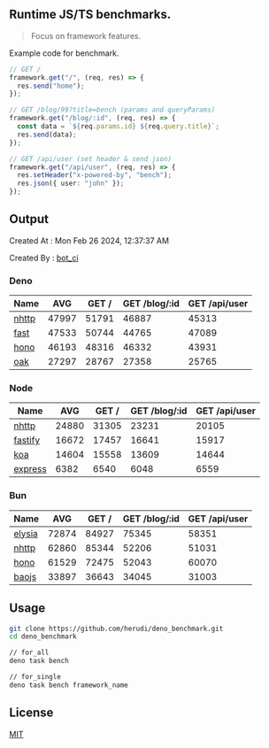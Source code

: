 ## Runtime JS/TS benchmarks.

> Focus on framework features.

Example code for benchmark.
```ts
// GET /
framework.get("/", (req, res) => {
  res.send("home");
});

// GET /blog/99?title=bench (params and queryParams)
framework.get("/blog/:id", (req, res) => {
  const data = `${req.params.id} ${req.query.title}`;
  res.send(data);
});

// GET /api/user (set header & send json)
framework.get("/api/user", (req, res) => {
  res.setHeader("x-powered-by", "bench");
  res.json({ user: "john" });
});
```

## Output
Created At : Mon Feb 26 2024, 12:37:37 AM

Created By : [bot_ci](https://github.com/herudi/deno_benchmarks/commits?author=github-actions%5Bbot%5D)


### Deno
|Name|AVG|GET /|GET /blog/:id|GET /api/user|
|----|----|----|----|----|
|[nhttp](https://github.com/nhttp/nhttp)|47997|51791|46887|45313|
|[fast](https://github.com/danteissaias/fast)|47533|50744|44765|47089|
|[hono](https://github.com/honojs/hono)|46193|48316|46332|43931|
|[oak](https://github.com/oakserver/oak)|27297|28767|27358|25765|
  


### Node
|Name|AVG|GET /|GET /blog/:id|GET /api/user|
|----|----|----|----|----|
|[nhttp](https://github.com/nhttp/nhttp)|24880|31305|23231|20105|
|[fastify](https://github.com/fastify/fastify)|16672|17457|16641|15917|
|[koa](https://github.com/koajs/koa)|14604|15558|13609|14644|
|[express](https://github.com/expressjs/express)|6382|6540|6048|6559|
  


### Bun
|Name|AVG|GET /|GET /blog/:id|GET /api/user|
|----|----|----|----|----|
|[elysia](https://github.com/elysiajs/elysia)|72874|84927|75345|58351|
|[nhttp](https://github.com/nhttp/nhttp)|62860|85344|52206|51031|
|[hono](https://github.com/honojs/hono)|61529|72475|52043|60070|
|[baojs](https://github.com/mattreid1/baojs)|33897|36643|34045|31003|
  



## Usage

```bash
git clone https://github.com/herudi/deno_benchmark.git
cd deno_benchmark

// for_all
deno task bench

// for_single
deno task bench framework_name
```

## License

[MIT](LICENSE)

